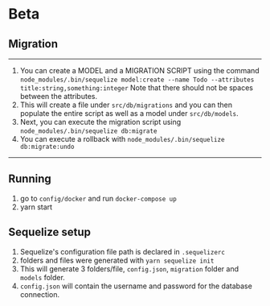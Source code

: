 # Beta 

## Migration
----
1. You can create a MODEL and a MIGRATION SCRIPT using the command `node_modules/.bin/sequelize model:create --name Todo --attributes title:string,something:integer` Note that there should not be spaces between the attributes.
2. This will create a file under `src/db/migrations` and you can then populate the entire script as well as a model under `src/db/models`.
2. Next, you can execute the migration script using `node_modules/.bin/sequelize db:migrate` 
4. You can execute a rollback with `node_modules/.bin/sequelize db:migrate:undo`
----

## Running 
1. go to `config/docker` and run `docker-compose up`
2. yarn start 

## Sequelize setup
1. Sequelize's configuration file path is declared in `.sequelizerc` 
2. folders and files were generated with `yarn sequelize init` 
3. This will generate 3 folders/file, `config.json`, `migration` folder and `models` folder.
4. `config.json` will contain the username and password for the database connection.

